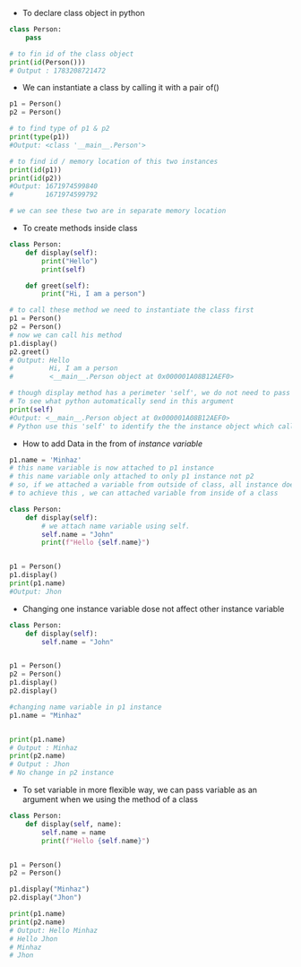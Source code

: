<!-- # Python-OOP
## Class: -->

-   To declare class object in python

```py
class Person:
    pass

# to fin id of the class object
print(id(Person()))
# Output : 1783208721472
```

-   We can instantiate a class by calling it with a pair of()

```py
p1 = Person()
p2 = Person()

# to find type of p1 & p2
print(type(p1))
#Output: <class '__main__.Person'>

# to find id / memory location of this two instances
print(id(p1))
print(id(p2))
#Output: 1671974599840
#        1671974599792

# we can see these two are in separate memory location
```

-   To create methods inside class

```py
class Person:
    def display(self):
        print("Hello")
        print(self)

    def greet(self):
        print("Hi, I am a person")

# to call these method we need to instantiate the class first
p1 = Person()
p2 = Person()
# now we can call his method
p1.display()
p2.greet()
# Output: Hello
#         Hi, I am a person
#         <__main__.Person object at 0x000001A08B12AEF0>

# though display method has a perimeter 'self', we do not need to pass it when we call this with instance variable p1 because python automatically send this as an a argument.
# To see what python automatically send in this argument
print(self)
#Output: <__main__.Person object at 0x000001A08B12AEF0>
# Python use this 'self' to identify the the instance object which call this method
```

-   How to add Data in the from of _instance variable_

```py
p1.name = 'Minhaz'
# this name variable is now attached to p1 instance
# this name variable only attached to only p1 instance not p2
# so, if we attached a variable from outside of class, all instance doesn't have same variable.
# to achieve this , we can attached variable from inside of a class

class Person:
    def display(self):
        # we attach name variable using self.
        self.name = "John"
        print(f"Hello {self.name}")


p1 = Person()
p1.display()
print(p1.name)
#Output: Jhon
```

-   Changing one instance variable dose not affect other instance variable

```py
class Person:
    def display(self):
        self.name = "John"


p1 = Person()
p2 = Person()
p1.display()
p2.display()

#changing name variable in p1 instance
p1.name = "Minhaz"


print(p1.name)
# Output : Minhaz
print(p2.name)
# Output : Jhon
# No change in p2 instance
```

-   To set variable in more flexible way, we can pass variable as an argument when we using the method of a class

```py
class Person:
    def display(self, name):
        self.name = name
        print(f"Hello {self.name}")


p1 = Person()
p2 = Person()

p1.display("Minhaz")
p2.display("Jhon")

print(p1.name)
print(p2.name)
# Output: Hello Minhaz
# Hello Jhon
# Minhaz
# Jhon
```
